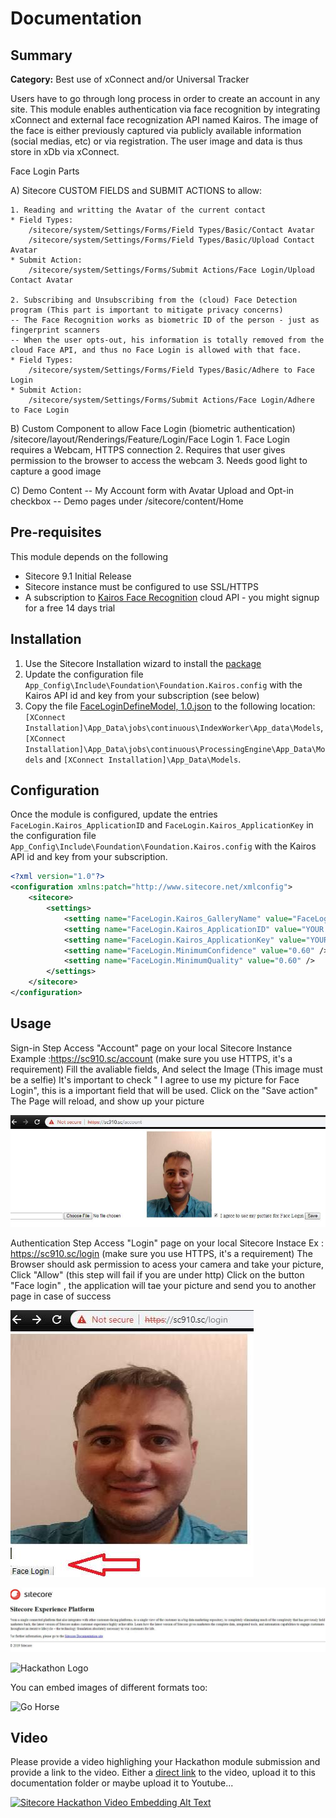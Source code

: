 # Documentation

## Summary

**Category:** Best use of xConnect and/or Universal Tracker

Users have to go through long process in order to create an account in any site.
This module enables authentication via face recognition by integrating xConnect and external face recognization API named Kairos. The image of the face is either previously captured via publicly available information (social medias, etc) or via registration. The user image and data is thus store in xDb via xConnect.

Face Login Parts

A) Sitecore CUSTOM FIELDS and SUBMIT ACTIONS to allow:

	1. Reading and writting the Avatar of the current contact
	* Field Types: 
		/sitecore/system/Settings/Forms/Field Types/Basic/Contact Avatar
		/sitecore/system/Settings/Forms/Field Types/Basic/Upload Contact Avatar
	* Submit Action: 
		/sitecore/system/Settings/Forms/Submit Actions/Face Login/Upload Contact Avatar

	2. Subscribing and Unsubscribing from the (cloud) Face Detection program (This part is important to mitigate privacy concerns)	
	-- The Face Recognition works as biometric ID of the person - just as fingerprint scanners
	-- When the user opts-out, his information is totally removed from the cloud Face API, and thus no Face Login is allowed with that face.
	* Field Types: 
		/sitecore/system/Settings/Forms/Field Types/Basic/Adhere to Face Login
	* Submit Action: 
		/sitecore/system/Settings/Forms/Submit Actions/Face Login/Adhere to Face Login

B) Custom Component to allow Face Login (biometric authentication)
/sitecore/layout/Renderings/Feature/Login/Face Login
	1. Face Login requires a Webcam, HTTPS connection
	2. Requires that user gives permission to the browser to access the webcam
	3. Needs good light to capture a good image

C) Demo Content
	-- My Account form with Avatar Upload and Opt-in checkbox
	-- Demo pages under /sitecore/content/Home

## Pre-requisites

This module depends on the following

- Sitecore 9.1 Initial Release
- Sitecore instance must be configured to use SSL/HTTPS
- A subscription to [Kairos Face Recognition](https://www.kairos.com) cloud API - you might signup for a free 14 days trial

## Installation

1. Use the Sitecore Installation wizard to install the [package](/sc.package/Face%20Login-1.0.zip)
2. Update the configuration file `App_Config\Include\Foundation\Foundation.Kairos.config` with the Kairos API id and key from your subscription (see below)
3. Copy the file [FaceLoginDefineModel, 1.0.json](/installation/FaceLoginDefineModel%2C%201.0.json) to the following location: `[XConnect Installation]\App_Data\jobs\continuous\IndexWorker\App_data\Models`, `[XConnect Installation]\App_Data\jobs\continuous\ProcessingEngine\App_Data\Models` and `[XConnect Installation]\App_Data\Models`.

## Configuration

Once the module is configured, update the entries `FaceLogin.Kairos_ApplicationID` and `FaceLogin.Kairos_ApplicationKey` in the configuration file `App_Config\Include\Foundation\Foundation.Kairos.config` with the Kairos API id and key from your subscription.

```xml
<?xml version="1.0"?>
<configuration xmlns:patch="http://www.sitecore.net/xmlconfig">
    <sitecore>
        <settings>
            <setting name="FaceLogin.Kairos_GalleryName" value="FaceLogin" />
            <setting name="FaceLogin.Kairos_ApplicationID" value="YOUR APPLICATION ID" />
            <setting name="FaceLogin.Kairos_ApplicationKey" value="YOUR APPLICATION KEY" />
            <setting name="FaceLogin.MinimumConfidence" value="0.60" />
            <setting name="FaceLogin.MinimumQuality" value="0.60" />
        </settings>
    </sitecore>
</configuration>
```

## Usage
Sign-in Step
Access "Account" page on your local Sitecore Instance Example :https://sc910.sc/account (make sure you use HTTPS, it's a requirement)
Fill the avaliable fields, And select the Image (This image must be a selfie)
It's important to check " I agree to use my picture for Face Login", this is a important field that will be used.
Click on the "Save action"
The Page will reload, and show up your picture

![Account Page](images/account.jpg?raw=true "facelogin")

Authentication Step 
Access "Login" page on your local Sitecore Instace Ex : https://sc910.sc/login (make sure you use HTTPS, it's a requirement)
The Browser should ask permission to acess your camera and take your picture, Click "Allow" (this step will fail if you are under http)
Click on the button "Face login" , the application will tae your picture and send you to another page in case of success

![Login Page](images/facelogin.jpg?raw=true "facelogin")

![Login Successful](images/loginsuccessful.jpg?raw=true "Successful")

![Hackathon Logo](images/hackathon.png?raw=true "Hackathon Logo")

You can embed images of different formats too:

![Go Horse](https://errorcotidianam.files.wordpress.com/2019/03/go-horse-style-1.png "Go Horse")

## Video

Please provide a video highlighing your Hackathon module submission and provide a link to the video. Either a [direct link](https://www.youtube.com/watch?v=EpNhxW4pNKk) to the video, upload it to this documentation folder or maybe upload it to Youtube...

[![Sitecore Hackathon Video Embedding Alt Text](https://img.youtube.com/vi/EpNhxW4pNKk/0.jpg)](https://www.youtube.com/watch?v=EpNhxW4pNKk)
